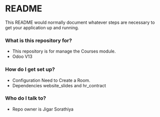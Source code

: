 # README #

This README would normally document whatever steps are necessary to get your application up and running.

### What is this repository for? ###

* This repository is for manage the Courses module.
* Odoo V13


### How do I get set up? ###
  
* Configuration
	Need to Create a Room.
* Dependencies
	website_slides and hr_contract

### Who do I talk to? ###

* Repo owner is Jigar Sorathiya
